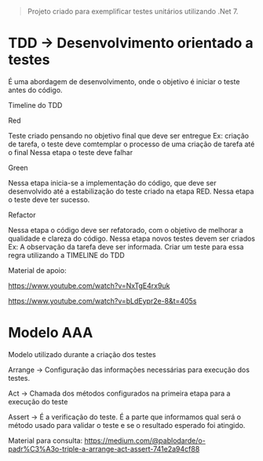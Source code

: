 > Projeto criado para exemplificar testes unitários utilizando .Net 7.

# TDD -> Desenvolvimento orientado a testes
É uma abordagem de desenvolvimento, onde o objetivo é iniciar o teste antes do código.

Timeline do TDD

Red

Teste criado pensando no objetivo final que deve ser entregue Ex: criação de tarefa, o teste deve comtemplar o processo de uma criação de tarefa até o final Nessa etapa o teste deve falhar

Green

Nessa etapa inicia-se a implementação do código, que deve ser desenvolvido até a estabilização do teste criado na etapa RED. Nessa etapa o teste deve ter sucesso.

Refactor

Nessa etapa o código deve ser refatorado, com o objetivo de melhorar a qualidade e clareza do código. Nessa etapa novos testes devem ser criados Ex: A observação da tarefa deve ser informada. Criar um teste para essa regra utilizando a TIMELINE do TDD

Material de apoio:

https://www.youtube.com/watch?v=NxTgE4rx9uk

https://www.youtube.com/watch?v=bLdEypr2e-8&t=405s

# Modelo AAA

Modelo utilizado durante a criação dos testes

Arrange -> Configuração das informações necessárias para execução dos testes.

Act -> Chamada dos métodos configurados na primeira etapa para a execução do teste

Assert -> É a verificação do teste. É a parte que informamos qual será o método usado para validar o teste e se o resultado esperado foi atingido.

Material para consulta: https://medium.com/@pablodarde/o-padr%C3%A3o-triple-a-arrange-act-assert-741e2a94cf88
